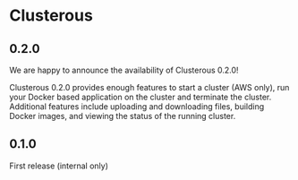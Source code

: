 # Clusterous

## 0.2.0

We are happy to announce the availability of Clusterous 0.2.0!

Clusterous 0.2.0 provides enough features to start a cluster (AWS only), run your Docker based application on the cluster and terminate the cluster. Additional features include uploading and downloading files, building Docker images, and viewing the status of the running cluster.


## 0.1.0

First release (internal only)
